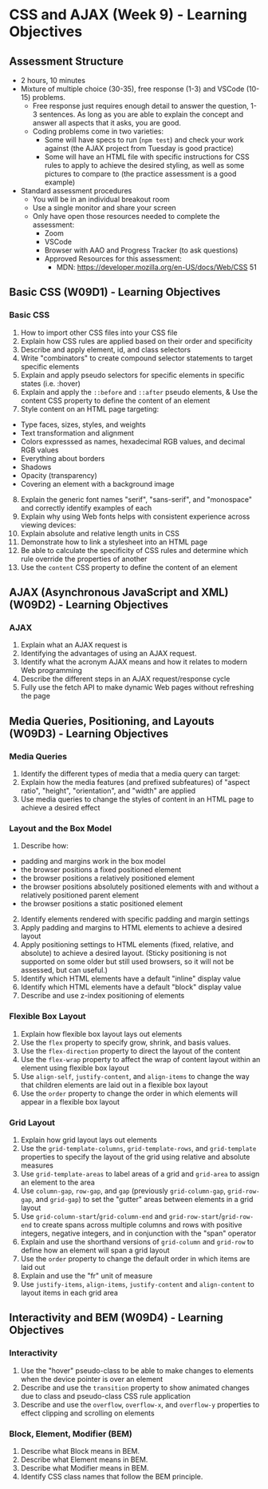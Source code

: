 # CSS and AJAX (Week 9) - Learning Objectives

## Assessment Structure
- 2 hours, 10 minutes
- Mixture of multiple choice (30-35), free response (1-3) and VSCode (10-15) problems.
  - Free response just requires enough detail to answer the question, 1-3 sentences. As long as you are able to explain the concept and answer all aspects that it asks, you are good.
  - Coding problems come in two varieties:
    - Some will have specs to run (`npm test`) and check your work against (the AJAX project from Tuesday is good practice)
    - Some will have an HTML file with specific instructions for CSS rules to apply to achieve the desired styling, as well as some pictures to compare to (the practice assessment is a good example)
- Standard assessment procedures
  - You will be in an individual breakout room
  - Use a single monitor and share your screen
  - Only have open those resources needed to complete the assessment:
    - Zoom
    - VSCode
    - Browser with AAO and Progress Tracker (to ask questions)
    - Approved Resources for this assessment:
      - MDN: https://developer.mozilla.org/en-US/docs/Web/CSS
51

## Basic CSS (W09D1) - Learning Objectives

### Basic CSS
1. How to import other CSS files into your CSS file
2. Explain how CSS rules are applied based on their order and specificity
3. Describe and apply element, id, and class selectors
4. Write "combinators" to create compound selector statements to target specific elements
5. Explain and apply pseudo selectors for specific elements in specific states (i.e. :hover)
6. Explain and apply the `::before` and `::after` pseudo elements, & Use the content CSS property to define the content of an element
7. Style content on an HTML page targeting:
  - Type faces, sizes, styles, and weights
  - Text transformation and alignment
  - Colors expresssed as names, hexadecimal RGB values, and decimal RGB values
  - Everything about borders
  - Shadows
  - Opacity (transparency)
  - Covering an element with a background image
8. Explain the generic font names "serif", "sans-serif", and "monospace" and correctly identify examples of each
9. Explain why using Web fonts helps with consistent experience across viewing devices:
10. Explain absolute and relative length units in CSS
11. Demonstrate how to link a stylesheet into an HTML page
12. Be able to calculate the specificity of CSS rules and determine which rule override the properties of another
13. Use the `content` CSS property to define the content of an element


## AJAX (Asynchronous JavaScript and XML) (W09D2) - Learning Objectives

### AJAX
1. Explain what an AJAX request is
2. Identifying the advantages of using an AJAX request.
3. Identify what the acronym AJAX means and how it relates to modern Web programming
4. Describe the different steps in an AJAX request/response cycle
5. Fully use the fetch API to make dynamic Web pages without refreshing the page


## Media Queries, Positioning, and Layouts (W09D3) - Learning Objectives

### Media Queries
1. Identify the different types of media that a media query can target: 
2. Explain how the media features (and prefixed subfeatures) of "aspect ratio", "height", "orientation", and "width" are applied
3. Use media queries to change the styles of content in an HTML page to achieve a desired effect

### Layout and the Box Model
1. Describe how:
- padding and margins work in the box model
- the browser positions a fixed positioned element
- the browser positions a relatively positioned element
- the browser positions absolutely positioned elements with and without a relatively positioned parent element
- the browser positions a static positioned element
2. Identify elements rendered with specific padding and margin settings
3. Apply padding and margins to HTML elements to achieve a desired layout
4. Apply positioning settings to HTML elements (fixed, relative, and absolute) to achieve a desired layout. (Sticky positioning is not supported on some older but still used browsers, so it will not be assessed, but can useful.)
5. Identify which HTML elements have a default "inline" display value
6. Identify which HTML elements have a default "block" display value
7. Describe and use z-index positioning of elements

### Flexible Box Layout
1. Explain how flexible box layout lays out elements
2. Use the `flex` property to specify grow, shrink, and basis values.
3. Use the `flex-direction` property to direct the layout of the content
4. Use the `flex-wrap` property to affect the wrap of content layout within an element using flexible box layout
5. Use `align-self`, `justify-content`, and `align-items` to change the way that children elements are laid out in a flexible box layout
6. Use the `order` property to change the order in which elements will appear in a flexible box layout

### Grid Layout
1. Explain how grid layout lays out elements
2. Use the `grid-template-columns`, `grid-template-rows`, and `grid-template` properties to specify the layout of the grid using relative and absolute measures
3. Use `grid-template-areas` to label areas of a grid and `grid-area` to assign an element to the area
4. Use `column-gap`, `row-gap`, and `gap` (previously `grid-column-gap`, `grid-row-gap`, and `grid-gap`) to set the "gutter" areas between elements in a grid layout
5. Use `grid-column-start`/`grid-column-end` and `grid-row-start`/`grid-row-end` to create spans across multiple columns and rows with positive integers, negative integers, and in conjunction with the "span" operator
6. Explain and use the shorthand versions of `grid-column` and `grid-row` to define how an element will span a grid layout
7. Use the `order` property to change the default order in which items are laid out
8. Explain and use the "fr" unit of measure
9. Use `justify-items`, `align-items`, `justify-content` and `align-content` to layout items in each grid area


## Interactivity and BEM (W09D4) - Learning Objectives

### Interactivity
1. Use the "hover" pseudo-class to be able to make changes to elements when the device pointer is over an element
2. Describe and use the `transition` property to show animated changes due to class and pseudo-class CSS rule application
3. Describe and use the `overflow`, `overflow-x`, and `overflow-y` properties to effect clipping and scrolling on elements

### Block, Element, Modifier (BEM)
1. Describe what Block means in BEM.
2. Describe what Element means in BEM.
3. Describe what Modifier means in BEM.
4. Identify CSS class names that follow the BEM principle.
